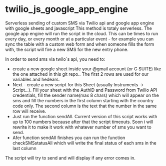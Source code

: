 # twilio_js_google_app_engine
Serverless sending of custom SMS via Twilio api and google app engine with google sheets and javascript
This method is totaly serverless. The google app engine will run the script in the cloud. This can be times to run every day, or every month or at a particular event - for example you can sync the table with a custom web form and when someone fills the form with, the script will fire a new SMS for the new entry phone. 

In order to send sms via twilo`s api, you need to:
  * create a new google sheet inside your @gmail account (or G SUITE) like the one attached in this git repo..
  The first 2 rows are used for our variables and hedears.
  * Next - create a new script for this Sheet (usually Instruments -> Script...).
 Fill your sheet with the AuthID and Password from Twilio API credentials, fill the sender name(max 8 chars) which will appear on the sms and fill the numbers in the first column starting with the country code only. The second column is the text that the number in the same row will receive.
 * Just run the function sendAll. Current version of this script works with up to 100 numbers because after that the script timeouts. Soon i will rewrite it to make it work with whatever number of sms you want to send.
* Afer function sendAll finishes you can run the function checkSMSstatusAll which will write the final status of each sms in the last column


The script will try to send and will display if any error comes in.
